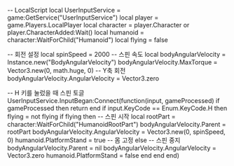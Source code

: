 -- LocalScript
local UserInputService = game:GetService("UserInputService")
local player = game.Players.LocalPlayer
local character = player.Character or player.CharacterAdded:Wait()
local humanoid = character:WaitForChild("Humanoid")
local flying = false

-- 회전 설정
local spinSpeed = 2000 -- 스핀 속도
local bodyAngularVelocity = Instance.new("BodyAngularVelocity")
bodyAngularVelocity.MaxTorque = Vector3.new(0, math.huge, 0) -- Y축 회전
bodyAngularVelocity.AngularVelocity = Vector3.zero

-- H 키를 눌렀을 때 스핀 토글
UserInputService.InputBegan:Connect(function(input, gameProcessed)
    if gameProcessed then return end
    if input.KeyCode == Enum.KeyCode.H then
        flying = not flying
        if flying then
            -- 스핀 시작
            local rootPart = character:WaitForChild("HumanoidRootPart")
            bodyAngularVelocity.Parent = rootPart
            bodyAngularVelocity.AngularVelocity = Vector3.new(0, spinSpeed, 0)
            humanoid.PlatformStand = true -- 몸 고정
        else
            -- 스핀 중지
            bodyAngularVelocity.Parent = nil
            bodyAngularVelocity.AngularVelocity = Vector3.zero
            humanoid.PlatformStand = false
        end
    end
end)
